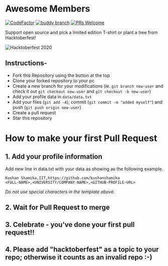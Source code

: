 # Awesome Members

[![CodeFactor](https://www.codefactor.io/repository/github/kushanshamika/awesome-members/badge/master)](https://www.codefactor.io/repository/github/kushanshamika/awesome-members/overview/master) [![buddy branch](https://app.buddy.works/shamikakushan-2/awesome-members/repository/branch/master/badge.svg?token=9acae5385127e8173ed3690d14744764a9e7ab0a34c41f941a49db3f563cb423 "buddy branch")](https://app.buddy.works/shamikakushan-2/awesome-members/repository/branch/master) [![PRs Welcome](https://img.shields.io/badge/PRs-welcome-brightgreen.svg?style=flat-square)](http://makeapullrequest.com)

Support open source and pick a limited edition T-shirt or plant a tree from Hacktoberfest!

![Hacktoberfest 2020](https://i.ibb.co/F7jnftY/hacktoberfest.png)

## Instructions-

- Fork this Repository using the button at the top
- Clone your forked repository to your pc
- Create a new branch for your modifications (ie. `git branch new-user` and check it out `git checkout new-user` and `git checkout -b new-user`)
- Add your profile data in `data/data.txt`
- Add your files (`git add -A`), commit (`git commit -m "added myself"`) and push (`git push origin new-user`)
- Create a pull request
- Star this repository

# How to make your first Pull Request

## 1. Add your profile information

Add new line in data.txt with your data as showing as the following example.

```
Kushan Shamika,IIT,https://github.com/kushanshamika
<FULL-NAME>,<UNIVERSITY/COMPANY-NAME>,<GITHUB-PROFILE-URL>
```

_Do not use special characters in the template above._

## 2. Wait for Pull Request to merge

## 3. Celebrate - you've done your first pull request!!

## 4. Please add "hacktoberfest" as a topic to your repo; otherwise it counts as an invalid repo :-)
